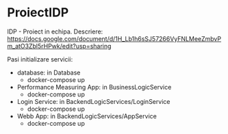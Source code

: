 # ProiectIDP
IDP - Proiect in echipa. Descriere: https://docs.google.com/document/d/1H_Lb1h6sSJ57266VyFNLMeeZmbvPm_atO3Zbl5rHPwk/edit?usp=sharing

Pasi initializare servicii:
- database: in Database
    - docker-compose up
- Performance Measuring App: in BusinessLogicService
    - docker-compose up
- Login Service: in BackendLogicServices/LoginService
    - docker-compose up
- Webb App: in BackendLogicServices/AppService
    - docker-compose up